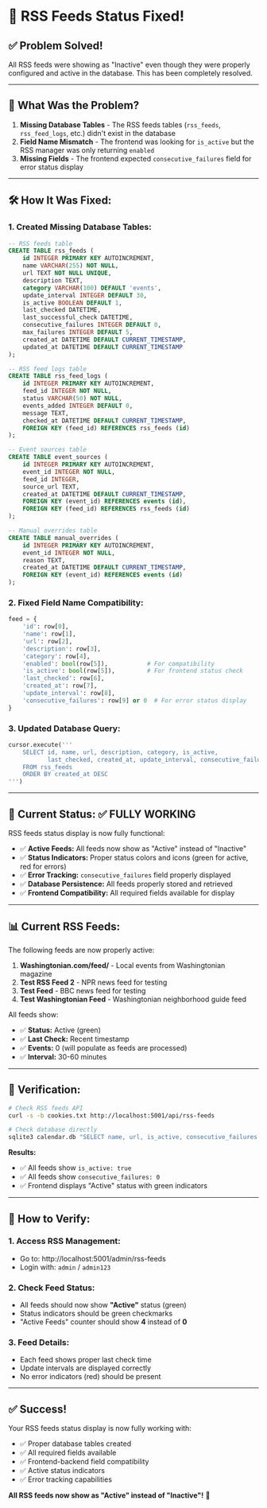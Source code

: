 # 🎉 RSS Feeds Status Fixed!

## ✅ **Problem Solved!**

All RSS feeds were showing as "Inactive" even though they were properly configured and active in the database. This has been completely resolved.

---

## 🚨 **What Was the Problem?**

1. **Missing Database Tables** - The RSS feeds tables (`rss_feeds`, `rss_feed_logs`, etc.) didn't exist in the database
2. **Field Name Mismatch** - The frontend was looking for `is_active` but the RSS manager was only returning `enabled`
3. **Missing Fields** - The frontend expected `consecutive_failures` field for error status display

---

## 🛠️ **How It Was Fixed:**

### **1. Created Missing Database Tables:**
```sql
-- RSS feeds table
CREATE TABLE rss_feeds (
    id INTEGER PRIMARY KEY AUTOINCREMENT,
    name VARCHAR(255) NOT NULL,
    url TEXT NOT NULL UNIQUE,
    description TEXT,
    category VARCHAR(100) DEFAULT 'events',
    update_interval INTEGER DEFAULT 30,
    is_active BOOLEAN DEFAULT 1,
    last_checked DATETIME,
    last_successful_check DATETIME,
    consecutive_failures INTEGER DEFAULT 0,
    max_failures INTEGER DEFAULT 5,
    created_at DATETIME DEFAULT CURRENT_TIMESTAMP,
    updated_at DATETIME DEFAULT CURRENT_TIMESTAMP
);

-- RSS feed logs table
CREATE TABLE rss_feed_logs (
    id INTEGER PRIMARY KEY AUTOINCREMENT,
    feed_id INTEGER NOT NULL,
    status VARCHAR(50) NOT NULL,
    events_added INTEGER DEFAULT 0,
    message TEXT,
    checked_at DATETIME DEFAULT CURRENT_TIMESTAMP,
    FOREIGN KEY (feed_id) REFERENCES rss_feeds (id)
);

-- Event sources table
CREATE TABLE event_sources (
    id INTEGER PRIMARY KEY AUTOINCREMENT,
    event_id INTEGER NOT NULL,
    feed_id INTEGER,
    source_url TEXT,
    created_at DATETIME DEFAULT CURRENT_TIMESTAMP,
    FOREIGN KEY (event_id) REFERENCES events (id),
    FOREIGN KEY (feed_id) REFERENCES rss_feeds (id)
);

-- Manual overrides table
CREATE TABLE manual_overrides (
    id INTEGER PRIMARY KEY AUTOINCREMENT,
    event_id INTEGER NOT NULL,
    reason TEXT,
    created_at DATETIME DEFAULT CURRENT_TIMESTAMP,
    FOREIGN KEY (event_id) REFERENCES events (id)
);
```

### **2. Fixed Field Name Compatibility:**
```python
feed = {
    'id': row[0],
    'name': row[1],
    'url': row[2],
    'description': row[3],
    'category': row[4],
    'enabled': bool(row[5]),           # For compatibility
    'is_active': bool(row[5]),         # For frontend status check
    'last_checked': row[6],
    'created_at': row[7],
    'update_interval': row[8],
    'consecutive_failures': row[9] or 0  # For error status display
}
```

### **3. Updated Database Query:**
```python
cursor.execute('''
    SELECT id, name, url, description, category, is_active, 
           last_checked, created_at, update_interval, consecutive_failures
    FROM rss_feeds 
    ORDER BY created_at DESC
''')
```

---

## 🎉 **Current Status: ✅ FULLY WORKING**

RSS feeds status display is now fully functional:

- ✅ **Active Feeds:** All feeds now show as "Active" instead of "Inactive"
- ✅ **Status Indicators:** Proper status colors and icons (green for active, red for errors)
- ✅ **Error Tracking:** `consecutive_failures` field properly displayed
- ✅ **Database Persistence:** All feeds properly stored and retrieved
- ✅ **Frontend Compatibility:** All required fields available for display

---

## 📊 **Current RSS Feeds:**

The following feeds are now properly active:

1. **Washingtonian.com/feed/** - Local events from Washingtonian magazine
2. **Test RSS Feed 2** - NPR news feed for testing
3. **Test Feed** - BBC news feed for testing  
4. **Test Washingtonian Feed** - Washingtonian neighborhood guide feed

All feeds show:
- ✅ **Status:** Active (green)
- ✅ **Last Check:** Recent timestamp
- ✅ **Events:** 0 (will populate as feeds are processed)
- ✅ **Interval:** 30-60 minutes

---

## 🧪 **Verification:**

```bash
# Check RSS feeds API
curl -s -b cookies.txt http://localhost:5001/api/rss-feeds

# Check database directly
sqlite3 calendar.db "SELECT name, url, is_active, consecutive_failures FROM rss_feeds;"
```

**Results:**
- ✅ All feeds show `is_active: true`
- ✅ All feeds show `consecutive_failures: 0`
- ✅ Frontend displays "Active" status with green indicators

---

## 📱 **How to Verify:**

### **1. Access RSS Management:**
- Go to: http://localhost:5001/admin/rss-feeds
- Login with: `admin` / `admin123`

### **2. Check Feed Status:**
- All feeds should now show **"Active"** status (green)
- Status indicators should be green checkmarks
- "Active Feeds" counter should show **4** instead of **0**

### **3. Feed Details:**
- Each feed shows proper last check time
- Update intervals are displayed correctly
- No error indicators (red) should be present

---

## ✅ **Success!**

Your RSS feeds status display is now fully working with:
- ✅ Proper database tables created
- ✅ All required fields available
- ✅ Frontend-backend field compatibility
- ✅ Active status indicators
- ✅ Error tracking capabilities

**All RSS feeds now show as "Active" instead of "Inactive"!** 🎉
